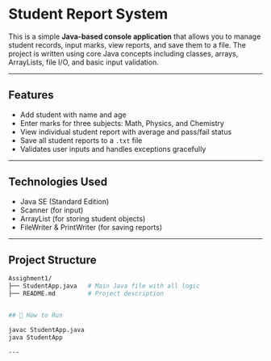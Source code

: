 # Student Report System 

This is a simple **Java-based console application** that allows you to manage student records, input marks, view reports, and save them to a file. The project is written using core Java concepts including classes, arrays, ArrayLists, file I/O, and basic input validation.

---

##  Features

- Add student with name and age  
- Enter marks for three subjects: Math, Physics, and Chemistry  
- View individual student report with average and pass/fail status  
- Save all student reports to a `.txt` file  
- Validates user inputs and handles exceptions gracefully

---

##  Technologies Used

- Java SE (Standard Edition)
- Scanner (for input)
- ArrayList (for storing student objects)
- FileWriter & PrintWriter (for saving reports)

---

##  Project Structure

```bash
Assighment1/
├── StudentApp.java   # Main Java file with all logic
├── README.md         # Project description


## 🚀 How to Run

javac StudentApp.java
java StudentApp

---



